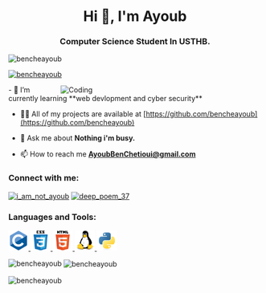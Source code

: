 <h1 align="center">Hi 👋, I'm Ayoub</h1>
<h3 align="center">Computer Science Student In USTHB.</h3>


<p align="left"> <img src="https://komarev.com/ghpvc/?username=bencheayoub&label=Profile%20views&color=0e75b6&style=flat" alt="bencheayoub" /> </p>

<p align="left"> <a href="https://github.com/ryo-ma/github-profile-trophy"><img src="https://github-profile-trophy.vercel.app/?username=bencheayoub" alt="bencheayoub" /></a> </p>
<img align="right" alt="Coding" width="400" src="https://gist.githubusercontent.com/vininjr/d29bb07bdadb41e4b0923bc8fa748b1a/raw/88f20c9d749d756be63f22b09f3c4ac570bc5101/programming.gif">
- 🌱 I’m currently learning **web devlopment and cyber security**

- 👨‍💻 All of my projects are available at [https://github.com/bencheayoub](https://github.com/bencheayoub)

- 💬 Ask me about **Nothing i'm busy.**

- 📫 How to reach me **AyoubBenChetioui@gmail.com**

<h3 align="left">Connect with me:</h3>
<p align="left">
<a href="https://instagram.com/i_am_not_ayoub" target="blank"><img align="center" src="https://raw.githubusercontent.com/rahuldkjain/github-profile-readme-generator/master/src/images/icons/Social/instagram.svg" alt="i_am_not_ayoub" height="30" width="40" /></a>
<a href="https://www.codechef.com/users/deep_poem_37" target="blank"><img align="center" src="https://cdn.jsdelivr.net/npm/simple-icons@3.1.0/icons/codechef.svg" alt="deep_poem_37" height="30" width="40" /></a>
</p>
<h3 align="left">Languages and Tools:</h3>
<p align="left"> <a href="https://www.cprogramming.com/" target="_blank" rel="noreferrer"> <img src="https://raw.githubusercontent.com/devicons/devicon/master/icons/c/c-original.svg" alt="c" width="40" height="40"/> </a> <a href="https://www.w3schools.com/css/" target="_blank" rel="noreferrer"> <img src="https://raw.githubusercontent.com/devicons/devicon/master/icons/css3/css3-original-wordmark.svg" alt="css3" width="40" height="40"/> </a> <a href="https://www.w3.org/html/" target="_blank" rel="noreferrer"> <img src="https://raw.githubusercontent.com/devicons/devicon/master/icons/html5/html5-original-wordmark.svg" alt="html5" width="40" height="40"/> </a> <a href="https://www.linux.org/" target="_blank" rel="noreferrer"> <img src="https://raw.githubusercontent.com/devicons/devicon/master/icons/linux/linux-original.svg" alt="linux" width="40" height="40"/> </a> <a href="https://www.python.org" target="_blank" rel="noreferrer"> <img src="https://raw.githubusercontent.com/devicons/devicon/master/icons/python/python-original.svg" alt="python" width="40" height="40"/> </a> </p>

<p><img align="left" src="https://github-readme-stats.vercel.app/api/top-langs?username=bencheayoub&show_icons=true&locale=en&layout=compact" alt="bencheayoub" /></p>

<p>&nbsp;<img align="center" src="https://github-readme-stats.vercel.app/api?username=bencheayoub&show_icons=true&locale=en" alt="bencheayoub" /></p>

<p><img align="center" src="https://github-readme-streak-stats.herokuapp.com/?user=bencheayoub&" alt="bencheayoub" /></p>
